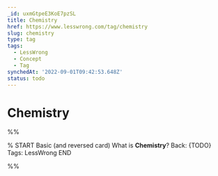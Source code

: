 ```yaml
---
_id: uxmGtpeE3KoE7pzSL
title: Chemistry
href: https://www.lesswrong.com/tag/chemistry
slug: chemistry
type: tag
tags:
  - LessWrong
  - Concept
  - Tag
synchedAt: '2022-09-01T09:42:53.648Z'
status: todo
---
```


# Chemistry


%%

% START
Basic (and reversed card)
What is **Chemistry**?
Back: {TODO}
Tags: LessWrong
END

%%
	
